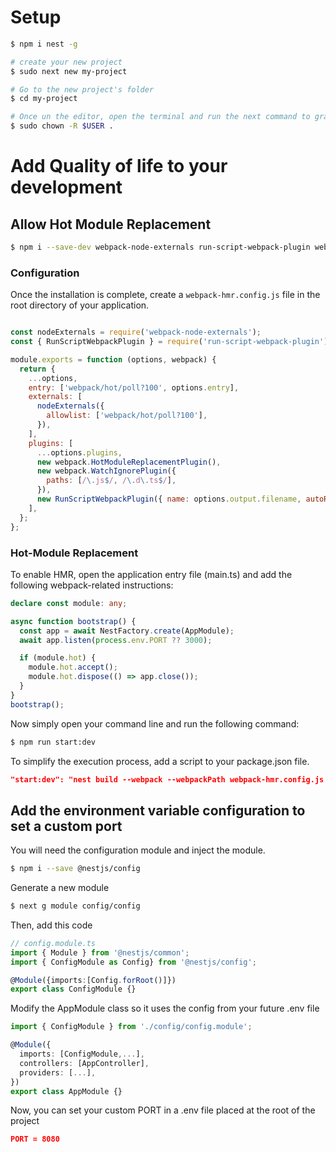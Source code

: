 # Setup
```bash
$ npm i nest -g

# create your new project
$ sudo next new my-project

# Go to the new project's folder
$ cd my-project

# Once un the editor, open the terminal and run the next command to grant you the ownership of the project to conturn the Sudo problem
$ sudo chown -R $USER .
```
# Add Quality of life to your development
## Allow Hot Module Replacement
```bash
$ npm i --save-dev webpack-node-externals run-script-webpack-plugin webpack
```
### Configuration
Once the installation is complete, create a `webpack-hmr.config.js` file in the root directory of your application.

```js

const nodeExternals = require('webpack-node-externals');
const { RunScriptWebpackPlugin } = require('run-script-webpack-plugin');

module.exports = function (options, webpack) {
  return {
    ...options,
    entry: ['webpack/hot/poll?100', options.entry],
    externals: [
      nodeExternals({
        allowlist: ['webpack/hot/poll?100'],
      }),
    ],
    plugins: [
      ...options.plugins,
      new webpack.HotModuleReplacementPlugin(),
      new webpack.WatchIgnorePlugin({
        paths: [/\.js$/, /\.d\.ts$/],
      }),
      new RunScriptWebpackPlugin({ name: options.output.filename, autoRestart: false }),
    ],
  };
};
```

### Hot-Module Replacement
To enable HMR, open the application entry file (main.ts) and add the following webpack-related instructions:
```ts
declare const module: any;

async function bootstrap() {
  const app = await NestFactory.create(AppModule);
  await app.listen(process.env.PORT ?? 3000);

  if (module.hot) {
    module.hot.accept();
    module.hot.dispose(() => app.close());
  }
}
bootstrap();
```
Now simply open your command line and run the following command:

```bash
$ npm run start:dev
```
To simplify the execution process, add a script to your package.json file.

```json
"start:dev": "nest build --webpack --webpackPath webpack-hmr.config.js --watch"
```




## Add the environment variable configuration to set a custom port
You will need the configuration module and inject the module.
```bash
$ npm i --save @nestjs/config
```

Generate a new module
```bash
$ next g module config/config
```
Then, add this code
```ts
// config.module.ts
import { Module } from '@nestjs/common';
import { ConfigModule as Config} from '@nestjs/config';

@Module({imports:[Config.forRoot()]})
export class ConfigModule {}
```
Modify the AppModule class so it uses the config from your future .env file
```ts
import { ConfigModule } from './config/config.module';

@Module({
  imports: [ConfigModule,...],
  controllers: [AppController],
  providers: [...],
})
export class AppModule {}
```
Now, you can set your custom PORT in a .env file placed at the root of the project
```json
PORT = 8080
```